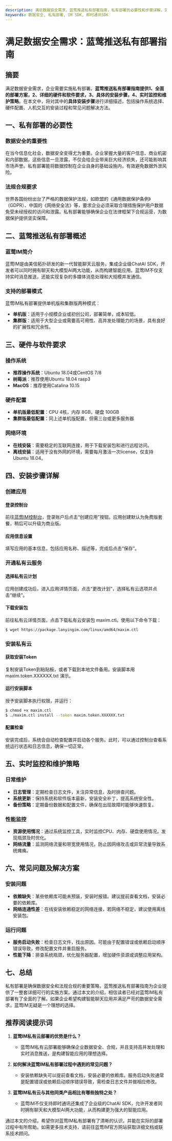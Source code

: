 ```yaml
---
description: 满足数据安全需求，蓝莺推送私有部署指南，私有部署的必要性和步骤详解，实时监控和维护策略，常见问题及解决方案。
keywords: 数据安全, 私有部署, IM SDK, 即时通讯SDK
---
```

# 满足数据安全需求：蓝莺推送私有部署指南

## 摘要
满足数据安全需求，企业需要实施私有部署。**蓝莺推送私有部署指南提供1、全面的部署方案，2、详细的硬件和软件要求，3、具体的安装步骤，4、实时监控和维护策略**。在本文中，将对其中的**具体安装步骤**进行详细描述，包括操作系统选择、硬件配置、人机交互的安装过程和常见问题解决方法。

## 一、私有部署的必要性

### 数据安全的重要性

在当今信息化社会，数据安全变得尤为重要。企业掌握大量的客户信息、商业机密和内部数据，这些信息一旦泄露，不仅会给企业带来巨大经济损失，还可能影响其市场声誉。私有部署能将数据控制在企业自身的基础设施内，有效避免数据外泄风险。

### 法规合规要求

世界各国纷纷出台了严格的数据保护法规，如欧盟的《通用数据保护条例》（GDPR）、中国的《网络安全法》等，要求企业必须采取合理措施保护用户数据免受未经授权的访问和泄露。私有部署能够确保企业在法律框架下合规运营，为数据保护提供坚实保障。

## 二、蓝莺推送私有部署概述

### 蓝莺IM简介

蓝莺IM是由美信拓扑研发的新一代智能聊天云服务，集成企业级ChatAI SDK，开发者可以同时拥有聊天和大模型AI两大功能，从而构建智能应用。蓝莺IM不仅支持实时消息推送，还能实现复杂的多媒体消息处理和大规模并发通信。

### 支持的部署模式

蓝莺IM私有部署提供单机版和集群版两种模式：
- **单机版**：适用于小规模企业或初创公司，部署简单，成本较低。
- **集群版**：适用于大型企业或需要高可用性、高并发处理能力的场景，具有良好的扩展性和冗余性。

## 三、硬件与软件要求

### 操作系统

- **推荐操作系统**：Ubuntu 18.04或CentOS 7/8
- **树莓派**：推荐使用Ubuntu 18.04 rasp3
- **MacOS**：推荐使用Catalina 10.15

### 硬件配置

- **单机版最低配置**：CPU 4核，内存 8GB，硬盘 100GB
- **集群版最低配置**：同上述单机版配置，但需三台或更多服务器

### 网络环境

- **在线安装**：需要稳定的互联网连接，用于下载安装包和进行远程访问。
- **离线安装**：适用于没有外网的环境，需要每月激活一次license，仅支持Ubuntu 18.04。

## 四、安装步骤详解

### 创建应用

#### 登录控制台

前往[蓝莺IM控制台](https://console.lanyingim.com)，登录账户后点击“创建应用”按钮。应用创建默认为免费版套餐，稍后可以升级为商业版。

#### 应用信息设置

填写应用的基本信息，包括应用名称、描述等，完成后点击“保存”。

### 开通私有云服务

#### 选择私有云计划

应用创建成功后，进入应用详情页面，点击“更改计划”，选择私有云选项并点击“继续”。

#### 下载安装包

前往私有云详情页面，点击下载私有云安装包 maxim.ctl。使用以下命令下载：

```bash
$ wget https://package.lanyingim.com/linux/amd64/maxim.ctl
```

### 安装私有云

#### 获取安装Token

复制安装Token到粘贴板，或者下载到本地文件备用。安装脚本用 maxim.token.XXXXXX.txt 演示。

#### 运行安装脚本

授予安装脚本执行权限，并运行：

```bash
$ chmod +x maxim.ctl
$ ./maxim.ctl install --token maxim.token.XXXXXX.txt
```

#### 配置检查

安装完成后，系统会自动检查配置并启动各个服务。此时，可以通过控制台查看系统运行状态和日志信息，确保一切正常。

## 五、实时监控和维护策略

### 日常维护

- **日志管理**：定期检查日志文件，关注异常信息，及时排查问题。
- **系统更新**：保持系统和软件版本最新，安装安全补丁，提高系统安全性。
- **备份策略**：定期备份数据和配置文件，确保在出现故障时能够快速恢复。

### 性能监控

- **资源使用情况**：通过系统监控工具，实时监控CPU、内存、硬盘使用情况，发现瓶颈及时优化。
- **网络流量**：监测网络流量和带宽使用情况，防止因网络攻击或异常流量导致系统瘫痪。

## 六、常见问题及解决方案

### 安装问题

- **依赖缺失**：某些依赖库可能未预装，安装时报错。建议提前查看文档，安装必要的依赖库。
- **网络连通性差**：在线安装依赖稳定的网络连接，若网络不稳定，建议使用离线安装包。

### 运行问题

- **服务启动失败**：检查日志文件，找出原因。可能由于配置错误或依赖启动顺序错误导致，修改配置文件并重启服务。
- **性能下降**：排查系统瓶颈，优化服务器配置，增加硬件资源或调整应用架构。

## 七、总结

私有部署是确保数据安全和法规合规的重要策略，蓝莺推送私有部署指南为企业提供了一整套详细可行的实施方案。通过本文的介绍，相信读者已经对蓝莺IM私有部署有了全面的了解。如果企业希望构建智能聊天应用并满足严苛的数据安全需求，蓝莺IM无疑是一个理想的选择。

## 推荐阅读提示词

1. **蓝莺IM私有云部署的优势是什么？**
   - 蓝莺IM私有云部署能够确保企业数据安全、合规，并且支持高并发处理和实时消息推送，是构建智能应用的理想选择。

2. **如何解决蓝莺IM私有部署过程中遇到的常见问题？**
   - 安装依赖缺失可以提前查看文档，安装必要的依赖库。服务启动失败通常是配置错误或依赖启动顺序错误导致，需检查日志文件并做相应修改。

3. **蓝莺IM私有云与其他同类产品相比有哪些独特之处？**
   - 蓝莺IM不仅支持即时通讯还集成了企业级的ChatAI SDK，允许开发者同时拥有聊天和大模型AI两大功能，从而构建更为强大的智能应用。

通过本文的介绍，希望你对蓝莺IM私有部署有了清晰的认识，并能在实际的部署过程中有所帮助。如需更多技术支持，请前往蓝莺IM官方网站获取详细文档或联系技术顾问。